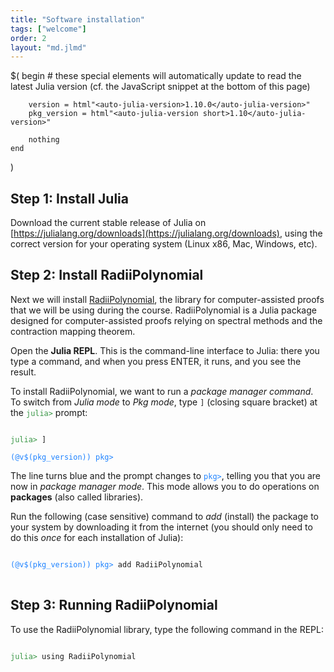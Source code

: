 ```yaml
---
title: "Software installation"
tags: ["welcome"]
order: 2
layout: "md.jlmd"
---
```


$(
    begin
        # these special elements will automatically update to read the latest Julia version (cf. the JavaScript snippet at the bottom of this page)

        version = html"<auto-julia-version>1.10.0</auto-julia-version>"
        pkg_version = html"<auto-julia-version short>1.10</auto-julia-version>"

        nothing
    end
)

## Step 1: Install Julia

Download the current stable release of Julia on [https://julialang.org/downloads](https://julialang.org/downloads), using the correct version for your operating system (Linux x86, Mac, Windows, etc).

## Step 2: Install RadiiPolynomial

Next we will install [RadiiPolynomial](https://github.com/OlivierHnt/RadiiPolynomial.jl), the library for computer-assisted proofs that we will be using during the course. RadiiPolynomial is a Julia package designed for computer-assisted proofs relying on spectral methods and the contraction mapping theorem.

Open the **Julia REPL**. This is the command-line interface to Julia: there you type a command, and when you press ENTER, it runs, and you see the result.

To install RadiiPolynomial, we want to run a _package manager command_. To switch from _Julia mode_ to _Pkg mode_, type `]` (closing square bracket) at the <code><span style="color: #399746;">julia></span></code> prompt:

<pre><code>
<span style="color: #399746;">julia></span> ]

<span style="color: #1f83ff;">(&#64;v$(pkg_version)) pkg></span>
</code></pre>

The line turns blue and the prompt changes to <code><span style="color: #1f83ff;">pkg></span></code>, telling you that you are now in _package manager mode_. This mode allows you to do operations on **packages** (also called libraries).

Run the following (case sensitive) command to *add* (install) the package to your system by downloading it from the internet (you should only need to do this *once* for each installation of Julia):

<pre><code>
<span style="color: #1f83ff;">(&#64;v$(pkg_version)) pkg></span> add RadiiPolynomial
</code>
</pre>

## Step 3: Running RadiiPolynomial

To use the RadiiPolynomial library, type the following command in the REPL:

<pre><code>
<span style="color: #399746;">julia></span> using RadiiPolynomial
</code>
</pre>





<script defer>
const run = f => f();
run(async () => {
const versions = await (await fetch(`https://julialang-s3.julialang.org/bin/versions.json`)).json()
const sortby = v => v.split("-")[0].split(".").map(parseFloat).reduce((a,b) => a*10000 + b)
const version_names = Object.keys(versions).sort((a,b) => sortby(a) - sortby(b)).reverse()
const stable = version_names.find(v => versions[v].stable)
console.log({stable})
const pkg_stable = /\\d+\\.\\d+/.exec(stable)[0]
document.querySelectorAll("auto-julia-version").forEach(el => {
    console.log(el)
    el.innerText = el.getAttribute("short") == null ? stable : pkg_stable
})
});
</script>
